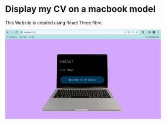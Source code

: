 # Display my CV on a macbook model


This Website is created using React Three fibre. 

![This is what is looks like.](https://github.com/HmonWutt/cv_on_laptop/blob/main/Screenshot%202023-11-22%20at%205.15.01%20PM.png)
